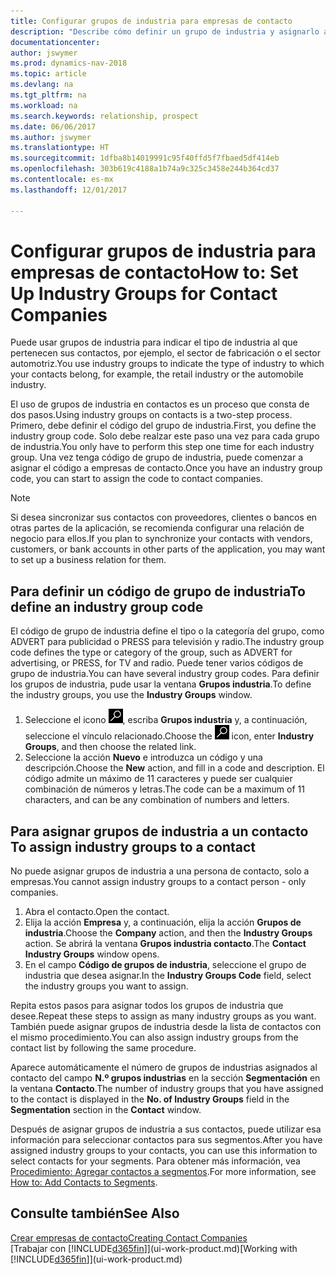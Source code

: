 ```yaml
---
title: Configurar grupos de industria para empresas de contacto
description: "Describe cómo definir un grupo de industria y asignarlo a una empresa de contacto, por ejemplo, en la industria minorista o la industria del automóvil."
documentationcenter: 
author: jswymer
ms.prod: dynamics-nav-2018
ms.topic: article
ms.devlang: na
ms.tgt_pltfrm: na
ms.workload: na
ms.search.keywords: relationship, prospect
ms.date: 06/06/2017
ms.author: jswymer
ms.translationtype: HT
ms.sourcegitcommit: 1dfba8b14019991c95f40ffd5f7fbaed5df414eb
ms.openlocfilehash: 303b619c4188a1b74a9c325c3458e244b364cd37
ms.contentlocale: es-mx
ms.lasthandoff: 12/01/2017

---
```

# <a name="how-to-set-up-industry-groups-for-contact-companies"></a><span data-ttu-id="361d9-103">Configurar grupos de industria para empresas de contacto</span><span class="sxs-lookup"><span data-stu-id="361d9-103">How to: Set Up Industry Groups for Contact Companies</span></span>
<span data-ttu-id="361d9-104">Puede usar grupos de industria para indicar el tipo de industria al que pertenecen sus contactos, por ejemplo, el sector de fabricación o el sector automotriz.</span><span class="sxs-lookup"><span data-stu-id="361d9-104">You use industry groups to indicate the type of industry to which your contacts belong, for example, the retail industry or the automobile industry.</span></span>

<span data-ttu-id="361d9-105">El uso de grupos de industria en contactos es un proceso que consta de dos pasos.</span><span class="sxs-lookup"><span data-stu-id="361d9-105">Using industry groups on contacts is a two-step process.</span></span> <span data-ttu-id="361d9-106">Primero, debe definir el código del grupo de industria.</span><span class="sxs-lookup"><span data-stu-id="361d9-106">First, you define the industry group code.</span></span> <span data-ttu-id="361d9-107">Solo debe realzar este paso una vez para cada grupo de industria.</span><span class="sxs-lookup"><span data-stu-id="361d9-107">You only have to perform this step one time for each industry group.</span></span> <span data-ttu-id="361d9-108">Una vez tenga código de grupo de industria, puede comenzar a asignar el código a empresas de contacto.</span><span class="sxs-lookup"><span data-stu-id="361d9-108">Once you have an industry group code, you can start to assign the code to contact companies.</span></span>

> [!NOTE]  
>   <span data-ttu-id="361d9-109">Si desea sincronizar sus contactos con proveedores, clientes o bancos en otras partes de la aplicación, se recomienda configurar una relación de negocio para ellos.</span><span class="sxs-lookup"><span data-stu-id="361d9-109">If you plan to synchronize your contacts with vendors, customers, or bank accounts in other parts of the application, you may want to set up a business relation for them.</span></span>

## <a name="to-define-an-industry-group-code"></a><span data-ttu-id="361d9-110">Para definir un código de grupo de industria</span><span class="sxs-lookup"><span data-stu-id="361d9-110">To define an industry group code</span></span>
<span data-ttu-id="361d9-111">El código de grupo de industria define el tipo o la categoría del grupo, como ADVERT para publicidad o PRESS para televisión y radio.</span><span class="sxs-lookup"><span data-stu-id="361d9-111">The industry group code defines the type or category of the group, such as ADVERT for advertising, or PRESS, for TV and radio.</span></span> <span data-ttu-id="361d9-112">Puede tener varios códigos de grupo de industria.</span><span class="sxs-lookup"><span data-stu-id="361d9-112">You can have several industry group codes.</span></span> <span data-ttu-id="361d9-113">Para definir los grupos de industria, pude usar la ventana **Grupos industria**.</span><span class="sxs-lookup"><span data-stu-id="361d9-113">To define the industry groups, you use the **Industry Groups** window.</span></span>

1. <span data-ttu-id="361d9-114">Seleccione el icono ![Buscar página o informe](media/ui-search/search_small.png "icono Buscar página o informe"), escriba **Grupos industria** y, a continuación, seleccione el vínculo relacionado.</span><span class="sxs-lookup"><span data-stu-id="361d9-114">Choose the ![Search for Page or Report](media/ui-search/search_small.png "Search for Page or Report icon") icon, enter **Industry Groups**, and then choose the related link.</span></span>
2. <span data-ttu-id="361d9-115">Seleccione la acción **Nuevo** e introduzca un código y una descripción.</span><span class="sxs-lookup"><span data-stu-id="361d9-115">Choose the **New** action, and fill in a code and description.</span></span> <span data-ttu-id="361d9-116">El código admite un máximo de 11 caracteres y puede ser cualquier combinación de números y letras.</span><span class="sxs-lookup"><span data-stu-id="361d9-116">The code can be a maximum of 11 characters, and can be any combination of numbers and letters.</span></span>

## <span data-ttu-id="361d9-117"><a name="AssignIndustryGroupContact"></a> Para asignar grupos de industria a un contacto</span><span class="sxs-lookup"><span data-stu-id="361d9-117"><a name="AssignIndustryGroupContact"></a> To assign industry groups to a contact</span></span>
<span data-ttu-id="361d9-118">No puede asignar grupos de industria a una persona de contacto, solo a empresas.</span><span class="sxs-lookup"><span data-stu-id="361d9-118">You cannot assign industry groups to a contact person - only companies.</span></span>

1. <span data-ttu-id="361d9-119">Abra el contacto.</span><span class="sxs-lookup"><span data-stu-id="361d9-119">Open the contact.</span></span>
2. <span data-ttu-id="361d9-120">Elija la acción **Empresa** y, a continuación, elija la acción **Grupos de industria**.</span><span class="sxs-lookup"><span data-stu-id="361d9-120">Choose the **Company** action, and then the **Industry Groups** action.</span></span> <span data-ttu-id="361d9-121">Se abrirá la ventana **Grupos industria contacto**.</span><span class="sxs-lookup"><span data-stu-id="361d9-121">The **Contact Industry Groups** window opens.</span></span>
3. <span data-ttu-id="361d9-122">En el campo **Código de grupos de industria**, seleccione el grupo de industria que desea asignar.</span><span class="sxs-lookup"><span data-stu-id="361d9-122">In the **Industry Groups Code** field, select the industry groups you want to assign.</span></span>

<span data-ttu-id="361d9-123">Repita estos pasos para asignar todos los grupos de industria que desee.</span><span class="sxs-lookup"><span data-stu-id="361d9-123">Repeat these steps to assign as many industry groups as you want.</span></span> <span data-ttu-id="361d9-124">También puede asignar grupos de industria desde la lista de contactos con el mismo procedimiento.</span><span class="sxs-lookup"><span data-stu-id="361d9-124">You can also assign industry groups from the contact list by following the same procedure.</span></span>

<span data-ttu-id="361d9-125">Aparece automáticamente el número de grupos de industrias asignados al contacto del campo **N.º grupos industrias** en la sección **Segmentación** en la ventana **Contacto**.</span><span class="sxs-lookup"><span data-stu-id="361d9-125">The number of industry groups that you have assigned to the contact is displayed in the **No. of Industry Groups** field in the **Segmentation** section in the **Contact** window.</span></span>

<span data-ttu-id="361d9-126">Después de asignar grupos de industria a sus contactos, puede utilizar esa información para seleccionar contactos para sus segmentos.</span><span class="sxs-lookup"><span data-stu-id="361d9-126">After you have assigned industry groups to your contacts, you can use this information to select contacts for your segments.</span></span> <span data-ttu-id="361d9-127">Para obtener más información, vea [Procedimiento: Agregar contactos a segmentos](marketing-add-contact-segment.md).</span><span class="sxs-lookup"><span data-stu-id="361d9-127">For more information, see [How to: Add Contacts to Segments](marketing-add-contact-segment.md).</span></span>

## <a name="see-also"></a><span data-ttu-id="361d9-128">Consulte también</span><span class="sxs-lookup"><span data-stu-id="361d9-128">See Also</span></span>
[<span data-ttu-id="361d9-129">Crear empresas de contacto</span><span class="sxs-lookup"><span data-stu-id="361d9-129">Creating Contact Companies</span></span>](marketing-create-contact-companies.md)  
<span data-ttu-id="361d9-130">[Trabajar con [!INCLUDE[d365fin](includes/d365fin_md.md)]](ui-work-product.md)</span><span class="sxs-lookup"><span data-stu-id="361d9-130">[Working with [!INCLUDE[d365fin](includes/d365fin_md.md)]](ui-work-product.md)</span></span>

